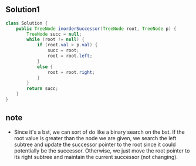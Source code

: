 ## Solution1
``` java
class Solution {
    public TreeNode inorderSuccessor(TreeNode root, TreeNode p) {
        TreeNode succ = null;
        while (root != null) {
            if (root.val > p.val) {
                succ = root;
                root = root.left;
            }
            else {
                root = root.right;
            }
        }
        return succ;
    }
}
```

## note
* Since it's a bst, we can sort of do like a binary search on the bst. If the root value is greater than the node we 
are given, we search the left subtree and update the successor pointer to the root since it could potentially be the 
successor. Otherwise, we just move the root pointer to its right subtree and maintain the current successor (not changing).
